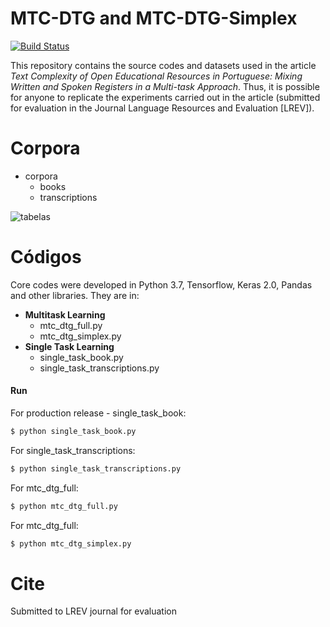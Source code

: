 # MTC-DTG and MTC-DTG-Simplex

[![Build Status](https://travis-ci.org/joemccann/dillinger.svg?branch=master)](https://github.com/gazzola/MTC-DTG-privado)

This repository contains the source codes and datasets used in the article *Text Complexity of Open Educational Resources in Portuguese: Mixing Written and Spoken Registers in a Multi-task Approach*. Thus, it is possible for anyone to replicate the experiments carried out in the article (submitted for evaluation in the Journal Language Resources and Evaluation [LREV]).

# Corpora
+ corpora
  + books
  + transcriptions

![tabelas](https://user-images.githubusercontent.com/821242/102003894-32f71700-3cea-11eb-97ac-60ea2621aefc.PNG)

# Códigos
Core codes were developed in Python 3.7, Tensorflow, Keras 2.0, Pandas and other libraries. They are in:

+ **Multitask Learning**
  + mtc_dtg_full.py
  + mtc_dtg_simplex.py
+ **Single Task Learning**
  + single_task_book.py
  + single_task_transcriptions.py

#### Run
For production release - single_task_book:
```sh
$ python single_task_book.py
```
For single_task_transcriptions:
```sh
$ python single_task_transcriptions.py
```
For mtc_dtg_full:
```sh
$ python mtc_dtg_full.py
```
For mtc_dtg_full:
```sh
$ python mtc_dtg_simplex.py
```
# Cite
Submitted to LREV journal for evaluation

